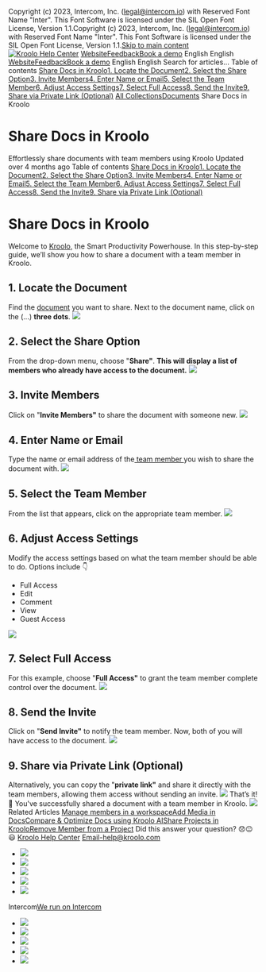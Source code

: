 Copyright (c) 2023, Intercom, Inc. (legal@intercom.io) with Reserved Font Name "Inter". This Font Software is licensed under the SIL Open Font License, Version 1.1.Copyright (c) 2023, Intercom, Inc. (legal@intercom.io) with Reserved Font Name "Inter". This Font Software is licensed under the SIL Open Font License, Version 1.1.[Skip to main content](https://help.kroolo.com/en/articles/9859172-share-docs-in-kroolo#main-content)
[![Kroolo Help Center](https://downloads.intercomcdn.com/i/o/h4qkzypg/611116/ee699fbf23fef0f6d8d4f666d84c/37cdcedd14003d8fdcfdeda0a05c09cb)](https://help.kroolo.com/en/)
[Website](https://kroolo.com/)[Feedback](https://kroolo.featurebase.app/)[Book a demo](https://kroolo.com/book-demo)
English
English
[Website](https://kroolo.com/)[Feedback](https://kroolo.featurebase.app/)[Book a demo](https://kroolo.com/book-demo)
English
English
Search for articles...
Table of contents
[Share Docs in Kroolo](https://help.kroolo.com/en/articles/9859172-share-docs-in-kroolo#h_d3d5b83950)[1. Locate the Document](https://help.kroolo.com/en/articles/9859172-share-docs-in-kroolo#h_edafde0f53)[2. Select the Share Option](https://help.kroolo.com/en/articles/9859172-share-docs-in-kroolo#h_7878543a03)[3. Invite Members](https://help.kroolo.com/en/articles/9859172-share-docs-in-kroolo#h_a366aed0c2)[4. Enter Name or Email](https://help.kroolo.com/en/articles/9859172-share-docs-in-kroolo#h_40dfe492bc)[5. Select the Team Member](https://help.kroolo.com/en/articles/9859172-share-docs-in-kroolo#h_2e2f077041)[6. Adjust Access Settings](https://help.kroolo.com/en/articles/9859172-share-docs-in-kroolo#h_f1ae21a165)[7. Select Full Access](https://help.kroolo.com/en/articles/9859172-share-docs-in-kroolo#h_209bfde964)[8. Send the Invite](https://help.kroolo.com/en/articles/9859172-share-docs-in-kroolo#h_907fb4cc1f)[9. Share via Private Link (Optional)](https://help.kroolo.com/en/articles/9859172-share-docs-in-kroolo#h_cfccc643d9)
[All Collections](https://help.kroolo.com/en/)[Documents](https://help.kroolo.com/en/collections/9304753-documents)
Share Docs in Kroolo
# Share Docs in Kroolo
Effortlessly share documents with team members using Kroolo
Updated over 4 months ago
Table of contents
[Share Docs in Kroolo](https://help.kroolo.com/en/articles/9859172-share-docs-in-kroolo#h_d3d5b83950)[1. Locate the Document](https://help.kroolo.com/en/articles/9859172-share-docs-in-kroolo#h_edafde0f53)[2. Select the Share Option](https://help.kroolo.com/en/articles/9859172-share-docs-in-kroolo#h_7878543a03)[3. Invite Members](https://help.kroolo.com/en/articles/9859172-share-docs-in-kroolo#h_a366aed0c2)[4. Enter Name or Email](https://help.kroolo.com/en/articles/9859172-share-docs-in-kroolo#h_40dfe492bc)[5. Select the Team Member](https://help.kroolo.com/en/articles/9859172-share-docs-in-kroolo#h_2e2f077041)[6. Adjust Access Settings](https://help.kroolo.com/en/articles/9859172-share-docs-in-kroolo#h_f1ae21a165)[7. Select Full Access](https://help.kroolo.com/en/articles/9859172-share-docs-in-kroolo#h_209bfde964)[8. Send the Invite](https://help.kroolo.com/en/articles/9859172-share-docs-in-kroolo#h_907fb4cc1f)[9. Share via Private Link (Optional)](https://help.kroolo.com/en/articles/9859172-share-docs-in-kroolo#h_cfccc643d9)
# Share Docs in Kroolo
Welcome to [Kroolo,](https://kroolo.com/) the Smart Productivity Powerhouse. In this step-by-step guide, we’ll show you how to share a document with a team member in Kroolo.
## **1. Locate the Document**
Find the [document](https://intercom.help/kroolo/en/articles/9937049-create-and-manage-docs-docs-2-0) you want to share. Next to the document name, click on the (...) **three dots**.
[![](https://kroolo-e0b70269b6e2.intercom-attachments-1.com/i/o/1177244910/b886a4251f96e10886caa29c/94464f34-6366-4472-9587-47aa68659c93.png?expires=1747842300&signature=434951123a28b8381b492d0d0bfac3ee6950c4eb41b34082331c476e9fab739e&req=dSEgEct6mYheWfMW1HO4zSxMWePbCuoAcstJxMz4bJ6JOr548MxGQpqM7acz%0AuX%2FAIodD5Zv2wVLJD4Y%3D%0A)](https://kroolo-e0b70269b6e2.intercom-attachments-1.com/i/o/1177244910/b886a4251f96e10886caa29c/94464f34-6366-4472-9587-47aa68659c93.png?expires=1747842300&signature=434951123a28b8381b492d0d0bfac3ee6950c4eb41b34082331c476e9fab739e&req=dSEgEct6mYheWfMW1HO4zSxMWePbCuoAcstJxMz4bJ6JOr548MxGQpqM7acz%0AuX%2FAIodD5Zv2wVLJD4Y%3D%0A)
## **2. Select the Share Option**
From the drop-down menu, choose "**Share"**. 
**This will display a list of members who already have access to the document.**
[![](https://kroolo-e0b70269b6e2.intercom-attachments-1.com/i/o/1177244912/f09b9642727640c38603c6f7/38244779-1cd1-4938-a216-e1996a9eb6fb.png?expires=1747842300&signature=bed830927b870f6c89be8ce0b2ea8065d78a8c5f2e5a05039f63b9b42d6deba5&req=dSEgEct6mYheW%2FMW1HO4zYk%2FFxapI4vUGYmcDLCp5BsnEbmhF4YS59NM9HHJ%0AJRugMT1u8BC%2FEhMMoJU%3D%0A)](https://kroolo-e0b70269b6e2.intercom-attachments-1.com/i/o/1177244912/f09b9642727640c38603c6f7/38244779-1cd1-4938-a216-e1996a9eb6fb.png?expires=1747842300&signature=bed830927b870f6c89be8ce0b2ea8065d78a8c5f2e5a05039f63b9b42d6deba5&req=dSEgEct6mYheW%2FMW1HO4zYk%2FFxapI4vUGYmcDLCp5BsnEbmhF4YS59NM9HHJ%0AJRugMT1u8BC%2FEhMMoJU%3D%0A)
## **3. Invite Members**
Click on "**Invite Members"** to share the document with someone new.
[![](https://kroolo-e0b70269b6e2.intercom-attachments-1.com/i/o/1177244913/3ffd00e2fadea0008cfae668/02a4a5e7-4e51-4bd9-97cc-f8dd37d9ba74.gif?expires=1747842300&signature=92fc557219d9ea4e24138690c178fcfbdca89006e32660a12bc40d0e6a81f952&req=dSEgEct6mYheWvMW1HO4zavk0sSJzgXUsh7fMXIQSSYkjUoJ4m3DZK3W%2BRKm%0AbazAGRlUelQZIX9Z4iw%3D%0A)](https://kroolo-e0b70269b6e2.intercom-attachments-1.com/i/o/1177244913/3ffd00e2fadea0008cfae668/02a4a5e7-4e51-4bd9-97cc-f8dd37d9ba74.gif?expires=1747842300&signature=92fc557219d9ea4e24138690c178fcfbdca89006e32660a12bc40d0e6a81f952&req=dSEgEct6mYheWvMW1HO4zavk0sSJzgXUsh7fMXIQSSYkjUoJ4m3DZK3W%2BRKm%0AbazAGRlUelQZIX9Z4iw%3D%0A)
## **4. Enter Name or Email**
Type the name or email address of the[ team member ](https://intercom.help/kroolo/en/articles/10031532-create-and-manage-teams)you wish to share the document with.
[![](https://kroolo-e0b70269b6e2.intercom-attachments-1.com/i/o/1177244917/670adf692dd3c355f02ec893/30f1e6b9-4ee4-4f70-915e-95e2c7806af7.gif?expires=1747842300&signature=d2eb7b092e56ea837fb57cbb3a98c665348c2022294641eb166f27089b6f58c5&req=dSEgEct6mYheXvMW1HO4zV7NRP1ZJpR44WS2wJ3Ph9cakOXO6E0zxs4uyigS%0ArG2CN1JYO9IaLEjDLaM%3D%0A)](https://kroolo-e0b70269b6e2.intercom-attachments-1.com/i/o/1177244917/670adf692dd3c355f02ec893/30f1e6b9-4ee4-4f70-915e-95e2c7806af7.gif?expires=1747842300&signature=d2eb7b092e56ea837fb57cbb3a98c665348c2022294641eb166f27089b6f58c5&req=dSEgEct6mYheXvMW1HO4zV7NRP1ZJpR44WS2wJ3Ph9cakOXO6E0zxs4uyigS%0ArG2CN1JYO9IaLEjDLaM%3D%0A)
## **5. Select the Team Member**
From the list that appears, click on the appropriate team member.
[![](https://kroolo-e0b70269b6e2.intercom-attachments-1.com/i/o/1177244926/a51cb0b45386e14ddd81cd36/7e0cc266-1f2f-4386-b93d-c60a92859870.gif?expires=1747842300&signature=26cfcd4e85291367540044a1e2d40c0c25afe9a6367efcfa5bf53e1004e1b9d2&req=dSEgEct6mYhdX%2FMW1HO4zSI69ENCaFIYhHJI%2BBy6Y8MUz4EXajOEJCtBjraf%0AcbhfXDtXT%2BSBCTDMUOs%3D%0A)](https://kroolo-e0b70269b6e2.intercom-attachments-1.com/i/o/1177244926/a51cb0b45386e14ddd81cd36/7e0cc266-1f2f-4386-b93d-c60a92859870.gif?expires=1747842300&signature=26cfcd4e85291367540044a1e2d40c0c25afe9a6367efcfa5bf53e1004e1b9d2&req=dSEgEct6mYhdX%2FMW1HO4zSI69ENCaFIYhHJI%2BBy6Y8MUz4EXajOEJCtBjraf%0AcbhfXDtXT%2BSBCTDMUOs%3D%0A)
## **6. Adjust Access Settings**
Modify the access settings based on what the team member should be able to do. Options include 👇
  * Full Access
  * Edit
  * Comment
  * View
  * Guest Access


[![](https://kroolo-e0b70269b6e2.intercom-attachments-1.com/i/o/1177244930/3232ac14056b4af1d44e12b4/d936bc3b-643d-4612-9411-097e427e4ec6.gif?expires=1747842300&signature=6ecdda9024b98f37af969bb9a60affc502d25fde43d1f0c0732e0e20d901655a&req=dSEgEct6mYhcWfMW1HO4zb2mXyrZNon3Syu7XS4IxDKOipdgM%2FZ2VMw2PPCD%0AnZFwgM3Jyc7dWGw7yBc%3D%0A)](https://kroolo-e0b70269b6e2.intercom-attachments-1.com/i/o/1177244930/3232ac14056b4af1d44e12b4/d936bc3b-643d-4612-9411-097e427e4ec6.gif?expires=1747842300&signature=6ecdda9024b98f37af969bb9a60affc502d25fde43d1f0c0732e0e20d901655a&req=dSEgEct6mYhcWfMW1HO4zb2mXyrZNon3Syu7XS4IxDKOipdgM%2FZ2VMw2PPCD%0AnZFwgM3Jyc7dWGw7yBc%3D%0A)
## **7. Select Full Access**
For this example, choose "**Full Access"** to grant the team member complete control over the document.
[![](https://kroolo-e0b70269b6e2.intercom-attachments-1.com/i/o/1177244931/32ee94a81986f9b7d08d6628/5023d779-2c42-4a03-9a10-e102d17abc00.gif?expires=1747842300&signature=ba5a9c9db4002b3015f9e6abb78c897d47f63729850a17107aa711ef396e8c47&req=dSEgEct6mYhcWPMW1HO4ze6lGkOHOwvywpFqGJZfHBhE26VZk1ykRdM4BbtT%0AE1L1MGYcawSKSVDuOdQ%3D%0A)](https://kroolo-e0b70269b6e2.intercom-attachments-1.com/i/o/1177244931/32ee94a81986f9b7d08d6628/5023d779-2c42-4a03-9a10-e102d17abc00.gif?expires=1747842300&signature=ba5a9c9db4002b3015f9e6abb78c897d47f63729850a17107aa711ef396e8c47&req=dSEgEct6mYhcWPMW1HO4ze6lGkOHOwvywpFqGJZfHBhE26VZk1ykRdM4BbtT%0AE1L1MGYcawSKSVDuOdQ%3D%0A)
## **8. Send the Invite**
Click on "**Send Invite"** to notify the team member. Now, both of you will have access to the document.
[![](https://kroolo-e0b70269b6e2.intercom-attachments-1.com/i/o/1177244933/de9a76d59496f051f8979f06/d11b825f-b403-43a8-bd56-7413ebc3cd1b.gif?expires=1747842300&signature=f9d325441364585f03af030ca4f835edb25e41238ec28348bf9e8028ff7c3766&req=dSEgEct6mYhcWvMW1HO4zcer%2BIYHIB0WmmnVmEO446JBAMvyCuk8tN1dN5uP%0ACbHdr7JXh%2BCuEVkQeAk%3D%0A)](https://kroolo-e0b70269b6e2.intercom-attachments-1.com/i/o/1177244933/de9a76d59496f051f8979f06/d11b825f-b403-43a8-bd56-7413ebc3cd1b.gif?expires=1747842300&signature=f9d325441364585f03af030ca4f835edb25e41238ec28348bf9e8028ff7c3766&req=dSEgEct6mYhcWvMW1HO4zcer%2BIYHIB0WmmnVmEO446JBAMvyCuk8tN1dN5uP%0ACbHdr7JXh%2BCuEVkQeAk%3D%0A)
## **9. Share via Private Link (Optional)**
Alternatively, you can copy the "**private link"** and share it directly with the team members, allowing them access without sending an invite.
[![](https://kroolo-e0b70269b6e2.intercom-attachments-1.com/i/o/1177244936/8131dc6989db9e45013c3bfa/1779e365-39fb-4100-9993-b871b291b9dd.gif?expires=1747842300&signature=3a36d56c72dccd583e4c029cfa456925f657cd89b91ceebf00c8ef1784b2766f&req=dSEgEct6mYhcX%2FMW1HO4zWNGi5CR%2FBiE1zsKPfjdhppVwsLx94ko5hP2nnQA%0ANHYvqjThOSprrDwNyCk%3D%0A)](https://kroolo-e0b70269b6e2.intercom-attachments-1.com/i/o/1177244936/8131dc6989db9e45013c3bfa/1779e365-39fb-4100-9993-b871b291b9dd.gif?expires=1747842300&signature=3a36d56c72dccd583e4c029cfa456925f657cd89b91ceebf00c8ef1784b2766f&req=dSEgEct6mYhcX%2FMW1HO4zWNGi5CR%2FBiE1zsKPfjdhppVwsLx94ko5hP2nnQA%0ANHYvqjThOSprrDwNyCk%3D%0A)
That’s it! 🎊
You've successfully shared a document with a team member in Kroolo.
[![](https://downloads.intercomcdn.com/i/o/1177243889/3c7c47279b296140506ba57d/cta+2.png?expires=1747842300&signature=aa73b9491d578481481b377ac2f0aa6c84743ba98f0bac30dfb45d5e7b7ddf06&req=dSEgEct6nolXUPMW1HO4zalzD6bZhGDnfoPoMHI%2Bci2ai3Cz8h0xlzD0gfYg%0Ajd9AgVGx%2BJbCvxK%2BC3A%3D%0A)](https://kroolo.com/)
Related Articles
[Manage members in a workspace](https://help.kroolo.com/en/articles/9775645-manage-members-in-a-workspace)[Add Media in Docs](https://help.kroolo.com/en/articles/9840912-add-media-in-docs)[Compare & Optimize Docs using Kroolo AI](https://help.kroolo.com/en/articles/9937052-compare-optimize-docs-using-kroolo-ai)[Share Projects in Kroolo](https://help.kroolo.com/en/articles/10095368-share-projects-in-kroolo)[Remove Member from a Project](https://help.kroolo.com/en/articles/10095562-remove-member-from-a-project)
Did this answer your question?
😞😐😃
[Kroolo Help Center](https://help.kroolo.com/en/)
Email-help@kroolo.com
  * [![](https://intercom.help/kroolo/assets/svg/icon:social-facebook/FFFFFF)](https://www.facebook.com/profile.php?id=61553808299270)
  * [![](https://intercom.help/kroolo/assets/svg/icon:social-linkedin/FFFFFF)](https://www.linkedin.com/company/getkroolo)
  * [![](https://intercom.help/kroolo/assets/svg/icon:social-instagram/FFFFFF)](https://www.instagram.com/getkroolo)
  * [![](https://intercom.help/kroolo/assets/svg/icon:social-youtube/FFFFFF)](https://www.youtube.com/@getkroolo/featured)
  * [![](https://intercom.help/kroolo/assets/svg/icon:social-twitter-x/FFFFFF)](https://www.twitter.com/getkroolo)


Intercom[We run on Intercom](https://www.intercom.com/intercom-link?company=Kroolo&solution=customer-support&utm_campaign=intercom-link&utm_content=We+run+on+Intercom&utm_medium=help-center&utm_referrer=https%3A%2F%2Fhelp.kroolo.com%2Fen%2Farticles%2F9859172-share-docs-in-kroolo&utm_source=desktop-web)
  * [![](https://intercom.help/kroolo/assets/svg/icon:social-facebook/FFFFFF)](https://www.facebook.com/profile.php?id=61553808299270)
  * [![](https://intercom.help/kroolo/assets/svg/icon:social-linkedin/FFFFFF)](https://www.linkedin.com/company/getkroolo)
  * [![](https://intercom.help/kroolo/assets/svg/icon:social-instagram/FFFFFF)](https://www.instagram.com/getkroolo)
  * [![](https://intercom.help/kroolo/assets/svg/icon:social-youtube/FFFFFF)](https://www.youtube.com/@getkroolo/featured)
  * [![](https://intercom.help/kroolo/assets/svg/icon:social-twitter-x/FFFFFF)](https://www.twitter.com/getkroolo)


